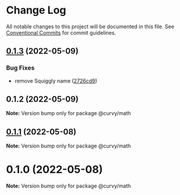# Change Log

All notable changes to this project will be documented in this file.
See [Conventional Commits](https://conventionalcommits.org) for commit guidelines.

## [0.1.3](https://github.com/tkofh/curvy/compare/@curvy/math@0.1.2...@curvy/math@0.1.3) (2022-05-09)


### Bug Fixes

* remove Squiggly name ([2726cd9](https://github.com/tkofh/curvy/commit/2726cd964279395bed4554e00001f54d30f468ae))





## 0.1.2 (2022-05-09)

**Note:** Version bump only for package @curvy/math





## [0.1.1](https://github.com/tkofh/curvy/compare/@curvy/math@0.1.0...@curvy/math@0.1.1) (2022-05-08)

**Note:** Version bump only for package @curvy/math





# 0.1.0 (2022-05-08)

**Note:** Version bump only for package @curvy/math
